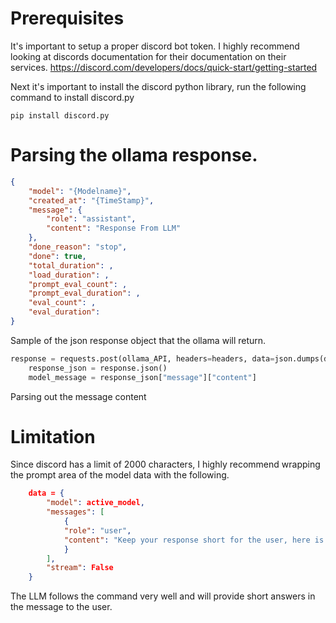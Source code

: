 # Prerequisites 
It's important to setup a proper discord bot token. I highly recommend looking at discords documentation for their documentation on their services. https://discord.com/developers/docs/quick-start/getting-started

Next it's important to install the discord python library,  run the following command to install discord.py

```shell
pip install discord.py
```


# Parsing the ollama response.

```json
{
    "model": "{Modelname}",
    "created_at": "{TimeStamp}",
    "message": {
        "role": "assistant",
        "content": "Response From LLM"
    },
    "done_reason": "stop",
    "done": true,
    "total_duration": ,
    "load_duration": ,
    "prompt_eval_count": ,
    "prompt_eval_duration": ,
    "eval_count": ,
    "eval_duration": 
}
```
Sample of the json response object that the ollama will return.

```python
response = requests.post(ollama_API, headers=headers, data=json.dumps(data))
    response_json = response.json()
    model_message = response_json["message"]["content"]
```
Parsing out the message content


# Limitation
Since discord has a limit of 2000 characters, I highly recommend wrapping the prompt area of the model data with the following. 

```json
    data = {
        "model": active_model,
        "messages": [
            {
            "role": "user",
            "content": "Keep your response short for the user, here is the users message. '" + prompt + "'"
            }
        ],
        "stream": False
    }

```

The LLM follows the command very well and will provide short answers in the message to the user.
